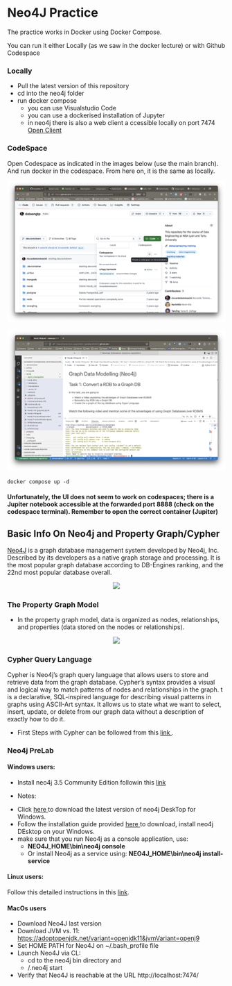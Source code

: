 # Neo4J Practice

The practice works in Docker using Docker Compose.

You can run it either Locally (as we saw in the docker lecture) or with Github Codespace


### Locally

- Pull the latest version of this repository
- cd into the neo4j folder
- run docker compose
  - you can use Visualstudio Code
  - you can use a dockerised installation of Jupyter
  - in neo4j there is also a web client a ccessible locally on port 7474 [Open Client](HTTPs://localhost:7474/browser)
  
### CodeSpace

Open Codespace as indicated in the images below (use the main branch).
And run docker in the codespace. From here on, it is the same as locally.

![codespaces](../codespaces-howto.png)

![visualstudio](codespaces-visualstudio.png)

``` docker compose up -d ```

#### Unfortunately, the UI does not seem to work on codespaces; there is a Jupiter notebook accessible at the forwarded port 8888 (check on the codespace terminal). Remember to open the correct container (Jupiter)


## Basic Info On Neo4j and Property Graph/Cypher

<a href="https://neo4j.com/">Neo4J</a>  is a graph database management system developed by Neo4j, Inc. Described by its developers as a native graph storage and processing. It is the most popular graph database according to DB-Engines ranking, and the 22nd most popular database overall.<br/>
<div style="text-align:center"><img src="https://neo4j.com/wp-content/themes/neo4jweb/assets/images/neo4j-logo-2015.png"></div>


### The Property Graph Model
* In the property graph model, data is organized as nodes, relationships, and properties (data stored on the nodes or relationships).

<div style="text-align:center"><img src= 'https://dist.neo4j.com/wp-content/uploads/property_graph_elements.jpg' width='600'></div>


###  Cypher Query Language

Cypher is Neo4j’s graph query language that allows users to store and retrieve data from the graph database. Cypher’s syntax provides a visual and logical way to match patterns of nodes and relationships in the graph.
t is a declarative, SQL-inspired language for describing visual patterns in graphs using ASCII-Art syntax. It allows us to state what we want to select, insert, update, or delete from our graph data without a description of exactly how to do it.

- First Steps with Cypher can be followed from this <a href='https://neo4j.com/developer/cypher/'>link </a>.

### Neo4j PreLab
#### Windows users:

- Install neo4j 3.5 Community Edition followin this <a href='https://neo4j.com/download-thanks/?edition=community&release=3.5.21&flavour=winzip&_ga=2.186751336.1137015944.1598288824-1813280835.1541597058'>link </a>

- Notes:

 * Click  <a href= 'https://neo4j.com/download-thanks-desktop/?edition=desktop&flavour=winstall64&release=1.3.4&offline=true'> here </a> to download the latest version of neo4j DeskTop for Windows.
 * Follow the installation guide provided <a href= 'https://neo4j.com/download-thanks-desktop/?edition=desktop&flavour=winstall64&release=1.3.4&offline=true#installation-guide' > here </a> to download, install neo4j DEsktop on your Windows.
 * make sure that you run Neo4j as a console application, use: 
     - <b> NEO4J_HOME\bin\neo4j console </b>
     - Or install Neo4j as a service using: <b>NEO4J_HOME\bin\neo4j install-service </b>
 
#### Linux users:

Follow this detailed instructions in this [link](https://neo4j.com/docs/operations-manual/current/installation/linux/).

#### MacOs users

- Download Neo4J last version
- Download JVM vs. 11: https://adoptopenjdk.net/variant=openjdk11&jvmVariant=openj9
- Set HOME PATH for Neo4J on ~/.bash_profile file
- Launch Neo4J via CL:
    - cd to the neo4j bin directory and
    -  /.neo4j start
- Verify that Neo4J is reachable at the URL  http://localhost:7474/
